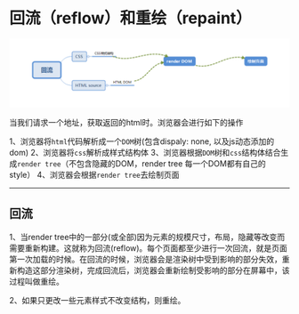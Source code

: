 # 回流（reflow）和重绘（repaint）

![](/assets/企业微信截图_15326609313718.png)

当我们请求一个地址，获取返回的html时。浏览器会进行如下的操作

1、浏览器将`html`代码解析成一个`DOM`树(包含dispaly: none, 以及js动态添加的dom)
2、浏览器将`css`解析成样式结构体
3、浏览器根据`DOM`树和`css`结构体结合生成`render tree`（不包含隐藏的DOM，render tree 每一个DOM都有自己的style）
4、浏览器会根据`render tree`去绘制页面

<hr/>

## 回流

1、当render tree中的一部分(或全部)因为元素的规模尺寸，布局，隐藏等改变而需要重新构建。这就称为回流(reflow)。每个页面都至少进行一次回流，就是页面第一次加载的时候。在回流的时候，浏览器会是渲染树中受到影响的部分失效，重新构造这部分渲染树，完成回流后，浏览器会重新绘制受影响的部分在屏幕中，该过程叫做重绘。

2、如果只更改一些元素样式不改变结构，则重绘。

